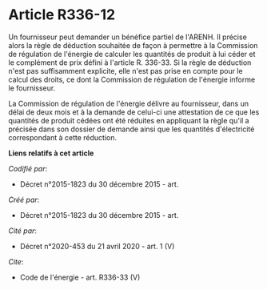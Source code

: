# Article R336-12

Un fournisseur peut demander un bénéfice partiel de l'ARENH. Il précise alors la règle de déduction souhaitée de façon à
permettre à la Commission de régulation de l'énergie de calculer les quantités de produit à lui céder et le complément de
prix défini à l'article R. 336-33. Si la règle de déduction n'est pas suffisamment explicite, elle n'est pas prise en compte
pour le calcul des droits, ce dont la Commission de régulation de l'énergie informe le fournisseur. 

La Commission de régulation de l'énergie délivre au fournisseur, dans un délai de deux mois et à la demande de celui-ci une
attestation de ce que les quantités de produit cédées ont été réduites en appliquant la règle qu'il a précisée dans son
dossier de demande ainsi que les quantités d'électricité correspondant à cette réduction.

**Liens relatifs à cet article**

_Codifié par_:

  - Décret n°2015-1823 du 30 décembre 2015 - art.

_Créé par_:

  - Décret n°2015-1823 du 30 décembre 2015 - art.

_Cité par_:

  - Décret n°2020-453 du 21 avril 2020 - art. 1 (V)

_Cite_:

  - Code de l'énergie - art. R336-33 (V)
